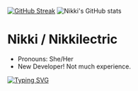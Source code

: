 [![GitHub Streak](https://streak-stats.demolab.com?user=Nikkilectric&theme=synthwave)](https://git.io/streak-stats)
![Nikki's GitHub stats](https://github-readme-stats.vercel.app/api?username=nikkilectric&show_icons=true&theme=synthwave)

# Nikki / Nikkilectric
- Pronouns: She/Her
- New Developer! Not much experience.

[![Typing SVG](https://readme-typing-svg.demolab.com?font=Fira+Code&pause=1000&random=false&width=435&lines=ContinentalMC+Owner+%26+Dev)](https://git.io/typing-svg)
